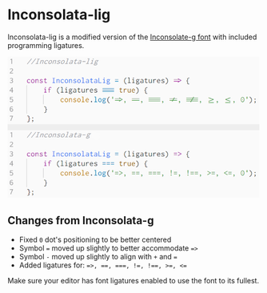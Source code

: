 # Inconsolata-lig
Inconsolata-lig is a modified version of the [Inconsolate-g font](https://leonardo-m.livejournal.com/77079.html) with included programming ligatures.

<img src="./showcase.png">

## Changes from Inconsolata-g
- Fixed `0` dot's positioning to be better centered
- Symbol `=` moved up slightly to better accommodate `=>`
- Symbol `-` moved up slightly to align with `+` and `=`
- Added ligatures for: `=>, ==, ===, !=, !==, >=, <=`

Make sure your editor has font ligatures enabled to use the font to its fullest.